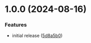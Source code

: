 # 1.0.0 (2024-08-16)


### Features

* initial release ([5d8a5b0](https://github.com/RA341/rnr/commit/5d8a5b0c681a6d0ee5d63068171d7788b82e92ed))
